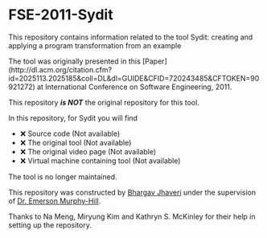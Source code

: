 # FSE-2011-Sydit
This repository contains information related to the tool Sydit: creating and applying a program transformation from an example
<p>
The tool was originally presented in this [Paper](http://dl.acm.org/citation.cfm?id=2025113.2025185&coll=DL&dl=GUIDE&CFID=720243485&CFTOKEN=90921272) at International Conference on Software Engineering, 2011.
<p>
This repository <b><i>is NOT</b></i> the original repository for this tool.<br>

In this repository, for Sydit you will find
* :x: Source code (Not available)
* :x: The original tool (Not available)
* :x: The original video page (Not available)
* :x: Virtual machine containing tool (Not available)

The tool is no longer maintained.<br>

This repository was constructed by [Bhargav Jhaveri](https://github.com/BhargavJhaveri/) under the supervision of [Dr. Emerson Murphy-Hill](https://github.com/CaptainEmerson).

Thanks to 	Na Meng, Miryung Kim and Kathryn S. McKinley for their help in setting up the repository.
